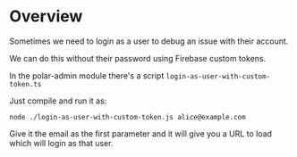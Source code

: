 # Overview

Sometimes we need to login as a user to debug an issue with their account.

We can do this without their password using Firebase custom tokens.

In the polar-admin module there's a script `login-as-user-with-custom-token.ts`

Just compile and run it as:

```node ./login-as-user-with-custom-token.js alice@example.com```

Give it the email as the first parameter and it will give you a URL to load 
which will login as that user.  


